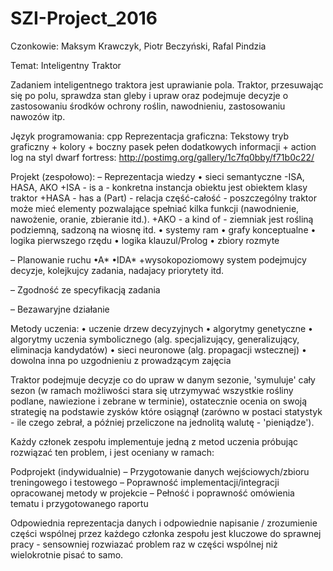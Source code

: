 # SZI-Project_2016

Czonkowie: Maksym Krawczyk, Piotr Beczyński, Rafal Pindzia

Temat: Inteligentny Traktor

Zadaniem inteligentnego traktora jest uprawianie pola. Traktor, przesuwając się po polu, sprawdza
stan gleby i upraw oraz podejmuje decyzje o zastosowaniu środków ochrony roślin, nawodnieniu,
zastosowaniu nawozów itp.

Język programowania: cpp
Reprezentacja graficzna: Tekstowy tryb graficzny + kolory + boczny pasek pełen dodatkowych informacji + action log na styl dwarf fortress:
http://postimg.org/gallery/1c7fq0bby/f71b0c22/


Projekt (zespołowo):
– Reprezentacja wiedzy
  • sieci semantyczne
	-ISA, HASA, AKO
		+ISA - is a - konkretna instancja obiektu jest obiektem klasy traktor
		+HASA - has a (Part) - relacja część-całość - poszczególny traktor może mieć elementy pozwalające spełniać kilka funkcji (nawodnienie, nawożenie, oranie, 		zbieranie itd.).
		+AKO - a kind of - ziemniak jest rośliną podziemną, sadzoną na wiosnę itd.
  • systemy ram
  • grafy konceptualne
  • logika pierwszego rzędu
  • logika klauzul/Prolog
  • zbiory rozmyte
  
– Planowanie ruchu
  •A*
  •IDA*
  +wysokopoziomowy system podejmujcy decyzje, kolejkujcy zadania, nadajacy priorytety itd.
  
– Zgodność ze specyfikacją zadania
  
– Bezawaryjne działanie
  
  
Metody uczenia:
	• uczenie drzew decyzyjnych
	• algorytmy genetyczne
	• algorytmy uczenia symbolicznego (alg. specjalizujący, generalizujący, eliminacja kandydatów)
	• sieci neuronowe (alg. propagacji wstecznej)
	• dowolna inna po uzgodnieniu z prowadzącym zajęcia

Traktor podejmuje decyzje co do upraw w danym sezonie, 'symuluje' cały sezon (w ramach możliwości stara się utrzymywać wszystkie rośliny podlane, nawiezione i zebrane w terminie), ostatecznie ocenia on swoją strategię na podstawie zysków które osiągnął (zarówno w postaci statystyk - ile czego zebrał, a później przeliczone na jednolitą walutę - 'pieniądze').
	
Każdy członek zespołu implementuje jedną z metod uczenia próbując rozwiązać ten problem, i jest oceniany w ramach:

Podprojekt (indywidualnie)
		– Przygotowanie danych wejściowych/zbioru treningowego i testowego
		– Poprawność implementacji/integracji opracowanej metody w projekcie
		– Pełność i poprawność omówienia tematu i przygotowanego raportu
		
Odpowiednia reprezentacja danych i odpowiednie napisanie / zrozumienie części wspólnej przez każdego członka zespołu jest kluczowe do sprawnej pracy - sensowniej rozwiazać problem raz w części wspólnej niż wielokrotnie pisać to samo.
